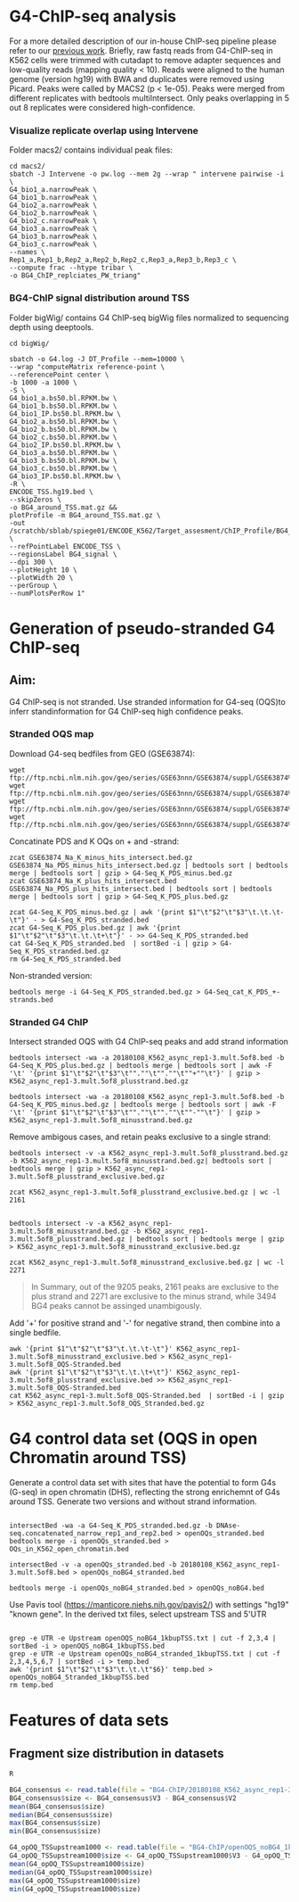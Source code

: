 # G4-ChIP-seq analysis
For a more detailed description of our in-house ChIP-seq pipeline please refer to our [previous work](https://github.com/sblab-bioinformatics/dna-secondary-struct-chrom-lands/blob/master/Methods.md).
Briefly, raw fastq reads from G4-ChIP-seq in K562 cells were trimmed with cutadapt to remove adapter sequences and low-quality reads (mapping quality < 10). Reads were aligned to the human genome (version hg19) with BWA and duplicates were removed using Picard. Peaks were called by MACS2 (p < 1e-05). Peaks were merged from different replicates with bedtools multiIntersect. Only peaks overlapping in 5 out 8 replicates were considered high-confidence. 

### Visualize replicate overlap using Intervene
Folder macs2/ contains individual peak files:
```
cd macs2/
sbatch -J Intervene -o pw.log --mem 2g --wrap " intervene pairwise -i \
G4_bio1_a.narrowPeak \
G4_bio1_b.narrowPeak \
G4_bio2_a.narrowPeak \
G4_bio2_b.narrowPeak \
G4_bio2_c.narrowPeak \
G4_bio3_a.narrowPeak \
G4_bio3_b.narrowPeak \
G4_bio3_c.narrowPeak \
--names \
Rep1_a,Rep1_b,Rep2_a,Rep2_b,Rep2_c,Rep3_a,Rep3_b,Rep3_c \
--compute frac --htype tribar \
-o BG4_ChIP_replciates_PW_triang"
```

### BG4-ChIP signal distribution around TSS
Folder bigWig/ contains G4 ChIP-seq bigWig files normalized to sequencing depth using deeptools.
```
cd bigWig/

sbatch -o G4.log -J DT_Profile --mem=10000 \
--wrap "computeMatrix reference-point \
--referencePoint center \
-b 1000 -a 1000 \
-S \
G4_bio1_a.bs50.bl.RPKM.bw \
G4_bio1_b.bs50.bl.RPKM.bw \
G4_bio1_IP.bs50.bl.RPKM.bw \
G4_bio2_a.bs50.bl.RPKM.bw \
G4_bio2_b.bs50.bl.RPKM.bw \
G4_bio2_c.bs50.bl.RPKM.bw \
G4_bio2_IP.bs50.bl.RPKM.bw \
G4_bio3_a.bs50.bl.RPKM.bw \
G4_bio3_b.bs50.bl.RPKM.bw \
G4_bio3_c.bs50.bl.RPKM.bw \
G4_bio3_IP.bs50.bl.RPKM.bw \
-R \
ENCODE_TSS.hg19.bed \
--skipZeros \
-o BG4_around_TSS.mat.gz && 
plotProfile -m BG4_around_TSS.mat.gz \
-out /scratchb/sblab/spiege01/ENCODE_K562/Target_assesment/ChIP_Profile/BG4_features/BG4_around_TSS.pdf \
--refPointLabel ENCODE_TSS \
--regionsLabel BG4_signal \
--dpi 300 \
--plotHeight 10 \
--plotWidth 20 \
--perGroup \
--numPlotsPerRow 1"
```


# Generation of pseudo-stranded G4 ChIP-seq 
## Aim:
G4 ChIP-seq is not stranded. Use stranded information for G4-seq (OQS)to inferr standinformation for G4 ChIP-seq high confidence peaks.

### Stranded OQS map

Download G4-seq bedfiles from GEO (GSE63874):

```
wget ftp://ftp.ncbi.nlm.nih.gov/geo/series/GSE63nnn/GSE63874/suppl/GSE63874%5FNa%5FK%5Fminus%5Fhits%5Fintersect%2Ebed%2Egz
wget ftp://ftp.ncbi.nlm.nih.gov/geo/series/GSE63nnn/GSE63874/suppl/GSE63874%5FNa%5FPDS%5Fminus%5Fhits%5Fintersect%2Ebed%2Egz
wget ftp://ftp.ncbi.nlm.nih.gov/geo/series/GSE63nnn/GSE63874/suppl/GSE63874%5FNa%5FPDS%5Fplus%5Fhits%5Fintersect%2Ebed%2Egz
wget ftp://ftp.ncbi.nlm.nih.gov/geo/series/GSE63nnn/GSE63874/suppl/GSE63874%5FNa%5FK%5Fplus%5Fhits%5Fintersect%2Ebed%2Egz
```

Concatinate PDS and K OQs on + and -strand:
```
zcat GSE63874_Na_K_minus_hits_intersect.bed.gz GSE63874_Na_PDS_minus_hits_intersect.bed.gz | bedtools sort | bedtools merge | bedtools sort | gzip > G4-Seq_K_PDS_minus.bed.gz
zcat GSE63874_Na_K_plus_hits_intersect.bed  GSE63874_Na_PDS_plus_hits_intersect.bed | bedtools sort | bedtools merge | bedtools sort | gzip > G4-Seq_K_PDS_plus.bed.gz

zcat G4-Seq_K_PDS_minus.bed.gz | awk '{print $1"\t"$2"\t"$3"\t.\t.\t-\t"}' - > G4-Seq_K_PDS_stranded.bed
zcat G4-Seq_K_PDS_plus.bed.gz | awk '{print $1"\t"$2"\t"$3"\t.\t.\t+\t"}' - >> G4-Seq_K_PDS_stranded.bed
cat G4-Seq_K_PDS_stranded.bed  | sortBed -i | gzip > G4-Seq_K_PDS_stranded.bed.gz
rm G4-Seq_K_PDS_stranded.bed
```
Non-stranded version:
```
bedtools merge -i G4-Seq_K_PDS_stranded.bed.gz > G4-Seq_cat_K_PDS_+-strands.bed   

```


### Stranded G4 ChIP
Intersect stranded OQS with G4 ChIP-seq peaks and add strand information 
```
bedtools intersect -wa -a 20180108_K562_async_rep1-3.mult.5of8.bed -b G4-Seq_K_PDS_plus.bed.gz | bedtools merge | bedtools sort | awk -F '\t' '{print $1"\t"$2"\t"$3"\t"".""\t"".""\t""+""\t"}' | gzip > K562_async_rep1-3.mult.5of8_plusstrand.bed.gz

bedtools intersect -wa -a 20180108_K562_async_rep1-3.mult.5of8.bed -b G4-Seq_K_PDS_minus.bed.gz | bedtools merge | bedtools sort | awk -F '\t' '{print $1"\t"$2"\t"$3"\t"".""\t"".""\t""-""\t"}' | gzip > K562_async_rep1-3.mult.5of8_minusstrand.bed.gz
```

Remove ambigous cases, and retain peaks exclusive to a single strand:
```
bedtools intersect -v -a K562_async_rep1-3.mult.5of8_plusstrand.bed.gz -b K562_async_rep1-3.mult.5of8_minusstrand.bed.gz| bedtools sort | bedtools merge | gzip > K562_async_rep1-3.mult.5of8_plusstrand_exclusive.bed.gz

zcat K562_async_rep1-3.mult.5of8_plusstrand_exclusive.bed.gz | wc -l
2161


bedtools intersect -v -a K562_async_rep1-3.mult.5of8_minusstrand.bed.gz -b K562_async_rep1-3.mult.5of8_plusstrand.bed.gz | bedtools sort | bedtools merge | gzip > K562_async_rep1-3.mult.5of8_minusstrand_exclusive.bed.gz

zcat K562_async_rep1-3.mult.5of8_minusstrand_exclusive.bed.gz | wc -l
2271
```
> In Summary, out of the 9205 peaks, 2161 peaks are exclusive to the plus strand and 2271 are exclusive to the minus strand, while 3494 BG4 peaks cannot be assinged unambigously.


Add '+' for positive strand and '-' for negative strand, then combine into a single bedfile.
```
awk '{print $1"\t"$2"\t"$3"\t.\t.\t-\t"}' K562_async_rep1-3.mult.5of8_minusstrand_exclusive.bed > K562_async_rep1-3.mult.5of8_OQS-Stranded.bed
awk '{print $1"\t"$2"\t"$3"\t.\t.\t+\t"}' K562_async_rep1-3.mult.5of8_plusstrand_exclusive.bed >> K562_async_rep1-3.mult.5of8_OQS-Stranded.bed
cat K562_async_rep1-3.mult.5of8_OQS-Stranded.bed  | sortBed -i | gzip > K562_async_rep1-3.mult.5of8_OQS_Stranded.bed.gz

```



# G4 control data set (OQS in open Chromatin around TSS)
Generate a control data set with sites that have the potential to form G4s (G-seq) in open chromatin (DHS), reflecting the strong enrichemnt of G4s around TSS. Generate two versions and without strand information. 

```

intersectBed -wa -a G4-Seq_K_PDS_stranded.bed.gz -b DNAse-seq.concatenated_narrow_rep1_and_rep2.bed > openOQs_stranded.bed
bedtools merge -i openOQs_stranded.bed > OQs_in_K562_open_chromatin.bed

intersectBed -v -a openOQs_stranded.bed -b 20180108_K562_async_rep1-3.mult.5of8.bed > openOQs_noBG4_stranded.bed

bedtools merge -i openOQs_noBG4_stranded.bed > openOQs_noBG4.bed

```


Use Pavis tool (https://manticore.niehs.nih.gov/pavis2/) with settings "hg19" "known gene".
In the derived txt files, select upstream TSS and 5'UTR
```

grep -e UTR -e Upstream openOQS_noBG4_1kbupTSS.txt | cut -f 2,3,4 | sortBed -i > openOQS_noBG4_1kbupTSS.bed
grep -e UTR -e Upstream openOQs_noBG4_stranded_1kbupTSS.txt | cut -f 2,3,4,5,6,7 | sortBed -i > temp.bed
awk '{print $1"\t"$2"\t"$3"\t.\t.\t"$6}' temp.bed > openOQs_noBG4_Stranded_1kbupTSS.bed
rm temp.bed
```



# Features of data sets


## Fragment size distribution in datasets

```R
R

BG4_consensus <- read.table(file = "BG4-ChIP/20180108_K562_async_rep1-3.mult.5of8.bed", sep = '\t', header = F)
BG4_consensus$size <- BG4_consensus$V3 - BG4_consensus$V2
mean(BG4_consensus$size)
median(BG4_consensus$size)
max(BG4_consensus$size)
min(BG4_consensus$size)

G4_opOQ_TSSupstream1000 <- read.table(file = "BG4-ChIP/openOQS_noBG4_1kbupTSS.bed", sep = '\t', header = F)
G4_opOQ_TSSupstream1000$size <- G4_opOQ_TSSupstream1000$V3 - G4_opOQ_TSSupstream1000$V2
mean(G4_opOQ_TSSupstream1000$size)
median(G4_opOQ_TSSupstream1000$size)
max(G4_opOQ_TSSupstream1000$size)
min(G4_opOQ_TSSupstream1000$size)
```


